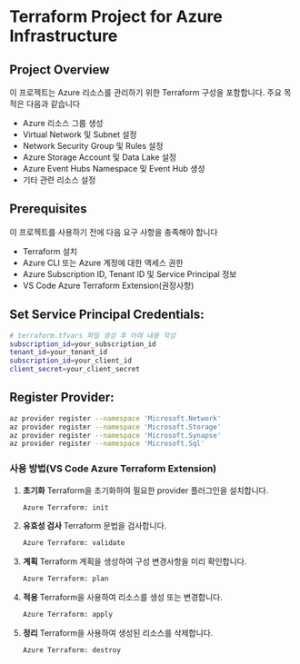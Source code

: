 # Terraform Project for Azure Infrastructure

## Project Overview
이 프로젝트는 Azure 리소스를 관리하기 위한 Terraform 구성을 포함합니다. 주요 목적은 다음과 같습니다

- Azure 리소스 그룹 생성
- Virtual Network 및 Subnet 설정
- Network Security Group 및 Rules 설정
- Azure Storage Account 및 Data Lake 설정
- Azure Event Hubs Namespace 및 Event Hub 생성
- 기타 관련 리소스 설정


## Prerequisites
이 프로젝트를 사용하기 전에 다음 요구 사항을 충족해야 합니다

- Terraform 설치
- Azure CLI 또는 Azure 계정에 대한 액세스 권한
- Azure Subscription ID, Tenant ID 및 Service Principal 정보
- VS Code Azure Terraform Extension(권장사항)

## Set Service Principal Credentials:
```sh
# terraform.tfvars 파일 생성 후 아래 내용 작성
subscription_id=your_subscription_id
tenant_id=your_tenant_id
subscription_id=your_client_id
client_secret=your_client_secret
```

## Register Provider:
```sh
az provider register --namespace 'Microsoft.Network'
az provider register --namespace 'Microsoft.Storage'
az provider register --namespace 'Microsoft.Synapse'
az provider register --namespace 'Microsoft.Sql'
```

### 사용 방법(VS Code Azure Terraform Extension)
1. **초기화**
    Terraform을 초기화하여 필요한 provider 플러그인을 설치합니다.
    ```sh
    Azure Terraform: init
    ```

2. **유효성 검사**
    Terraform 문법을 검사합니다.
    ```sh
    Azure Terraform: validate
    ```

3. **계획**
    Terraform 계획을 생성하여 구성 변경사항을 미리 확인합니다.
    ```sh
    Azure Terraform: plan
    ```

4. **적용**
    Terraform을 사용하여 리소스를 생성 또는 변경합니다.
    ```sh
    Azure Terraform: apply
    ```

5. **정리**
    Terraform을 사용하여 생성된 리소스를 삭제합니다.
    ```sh
    Azure Terraform: destroy
    ```

